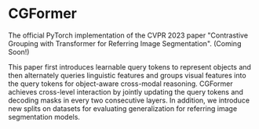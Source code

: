 # CGFormer
The official PyTorch implementation of the CVPR 2023 paper "Contrastive Grouping with Transformer for Referring Image Segmentation". (Coming Soon!)

This paper first introduces learnable query tokens to represent objects and then alternately queries linguistic features and groups visual features into the query tokens for object-aware cross-modal reasoning. CGFormer achieves cross-level interaction by jointly updating the query tokens and decoding masks in every two consecutive layers. In addition, we introduce new splits on datasets for evaluating generalization for referring image segmentation models.
